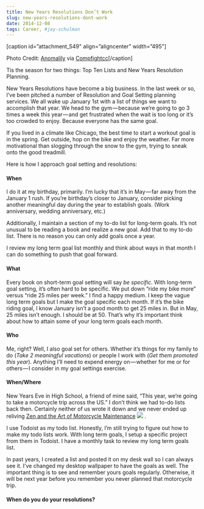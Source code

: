 ```yaml
---
title: New Years Resolutions Don’t Work
slug: new-years-resolutions-dont-work
date: 2014-12-08
tags: Career, #jay-schulman
---
```


[caption id=”attachment_549" align=”aligncenter” width=”495"]

Photo Credit: [Anomalily](https://www.flickr.com/photos/53034218@N00/11703227034/) via [Compfight](http://compfight.com)[cc](https://creativecommons.org/licenses/by-nc/2.0/)[/caption]

Tis the season for two things: Top Ten Lists and New Years Resolution Planning.

New Years Resolutions have become a big business. In the last week or so, I’ve been pitched a number of Resolution and Goal Setting planning services. We all wake up January 1st with a list of things we want to accomplish that year. We head to the gym — because we’re going to go 3 times a week this year — and get frustrated when the wait is too long or it’s too crowded to enjoy. Because everyone has the same goal.

If you lived in a climate like Chicago, the best time to start a workout goal is in the spring. Get outside, hop on the bike and enjoy the weather. Far more motivational than slogging through the snow to the gym, trying to sneak onto the good treadmill.

Here is how I approach goal setting and resolutions:

#### When

I do it at my birthday, primarily. I’m lucky that it’s in May — far away from the January 1 rush. If you’re birthday’s closer to January, consider picking another meaningful day during the year to establish goals. (Work anniversary, wedding anniversary, etc.)

Additionally, I maintain a section of my to-do list for long-term goals. It’s not unusual to be reading a book and realize a new goal. Add that to my to-do list. There is no reason you can only add goals once a year.

I review my long term goal list monthly and think about ways in that month I can do something to push that goal forward.

#### What

Every book on short-term goal setting will say *be specific*. With long-term goal setting, it’s often hard to be specific. We put down “ride my bike more” versus “ride 25 miles per week.” I find a happy medium. I keep the vague long term goals but I make the goal specific each month. If it’s the bike riding goal, I know January isn’t a good month to get 25 miles in. But in May, 25 miles isn’t enough. I should be at 50. That’s why it’s important think about how to attain some of your long term goals each month.

#### Who

Me, right? Well, I also goal set for others. Whether it’s things for my family to do (*Take 2 meaningful vacations*) or people I work with (*Get them promoted this year*). Anything I’ll need to expend energy on — whether for me or for others — I consider in my goal settings exercise.

#### When/Where

New Years Eve in High School, a friend of mine said, “This year, we’re going to take a motorcycle trip across the US.” I don’t think we had to-do lists back then. Certainly neither of us wrote it down and we never ended up reliving [Zen and the Art of Motorcycle Maintenance](http://www.amazon.com/gp/product/B0026772N8/ref=as_li_tl?ie=UTF8&amp;camp=1789&amp;creative=390957&amp;creativeASIN=B0026772N8&amp;linkCode=as2&amp;tag=schlubnet-20&amp;linkId=VIPTOSGUGOBTOXPT)
![](__GHOST_URL__/content/images/max/800/0-COddsFsYqFLHZRAw.gif)
.

I use Todoist as my todo list. Honestly, I’m still trying to figure out how to make my todo lists work. With long term goals, I setup a specific project from them in Todoist. I have a monthly task to review my long term goals list.

In past years, I created a list and posted it on my desk wall so I can always see it. I’ve changed my desktop wallpaper to have the goals as well. The important thing is to see and remember yours goals regularly. Otherwise, it will be next year before you remember you never planned that motorcycle trip.

#### When do you do your resolutions?

